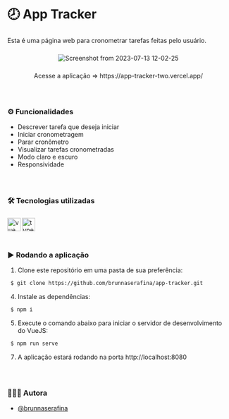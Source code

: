 <h1 align="left">🕗 App Tracker</h1>

###

<p align="left">Esta é uma página web para cronometrar tarefas feitas pelo usuário.</p>

###

<div align="center"> 

![Screenshot from 2023-07-13 12-02-25](https://github.com/brunnaserafina/app-tracker/assets/106851605/540334a5-8e15-4926-91ad-8d37c2d37442)

</div> 

###

<p align="center">Acesse a aplicação => https://app-tracker-two.vercel.app/</p>


###

<br clear="both">

### ⚙️ Funcionalidades

- Descrever tarefa que deseja iniciar 
- Iniciar cronometragem
- Parar cronômetro
- Visualizar tarefas cronometradas
- Modo claro e escuro
- Responsividade

###

<br />

### 🛠️ Tecnologias utilizadas

###
  <img align="left" alt="vue" height="30px" src="https://img.shields.io/badge/-Vue-4fc08d?style=flat&logo=vuedotjs&logoColor=fff" />
  <img align="left" alt="typescript" height="30px" src="https://img.shields.io/badge/typescript-%23007ACC.svg?style=for-the-badge&logo=typescript&logoColor=white" />

###

<br />
<br />
<br />

### ▶️ Rodando a aplicação

1. Clone este repositório em uma pasta de sua preferência:

```bash
 $ git clone https://github.com/brunnaserafina/app-tracker.git
```
4. Instale as dependências:
```bash
 $ npm i
```
5. Execute o comando abaixo para iniciar o servidor de desenvolvimento do VueJS:

```bash
 $ npm run serve
```

7. A aplicação estará rodando na porta http://localhost:8080
###
<br />

### 🙇🏻‍♀️ Autora

- [@brunnaserafina](https://www.github.com/brunnaserafina)



